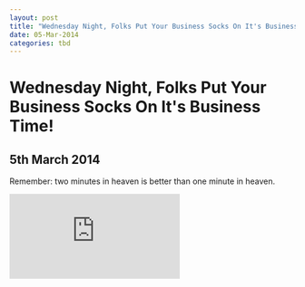 ```yaml
---
layout: post
title: "Wednesday Night, Folks Put Your Business Socks On It's Business Time!"
date: 05-Mar-2014
categories: tbd
---
```


# Wednesday Night, Folks Put Your Business Socks On It's Business Time!

## 5th March 2014

Remember: two minutes in heaven is better than one minute in heaven.

<iframe src='https://www.youtube.com/embed/AqZcYPEszN8' frameborder='0' gesture='media' allow='encrypted-media' allowfullscreen></iframe>
